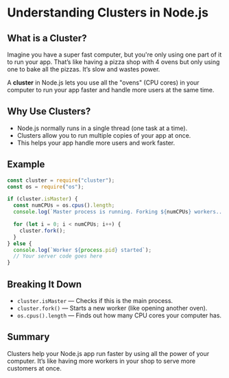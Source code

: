 # Understanding Clusters in Node.js

## What is a Cluster?

Imagine you have a super fast computer, but you're only using one part of it to run your app. That’s like having a pizza shop with 4 ovens but only using one to bake all the pizzas. It’s slow and wastes power.

A **cluster** in Node.js lets you use all the "ovens" (CPU cores) in your computer to run your app faster and handle more users at the same time.

## Why Use Clusters?

- Node.js normally runs in a single thread (one task at a time).
- Clusters allow you to run multiple copies of your app at once.
- This helps your app handle more users and work faster.

## Example

```js
const cluster = require("cluster");
const os = require("os");

if (cluster.isMaster) {
  const numCPUs = os.cpus().length;
  console.log(`Master process is running. Forking ${numCPUs} workers...`);

  for (let i = 0; i < numCPUs; i++) {
    cluster.fork();
  }
} else {
  console.log(`Worker ${process.pid} started`);
  // Your server code goes here
}
```

## Breaking It Down

- `cluster.isMaster` — Checks if this is the main process.
- `cluster.fork()` — Starts a new worker (like opening another oven).
- `os.cpus().length` — Finds out how many CPU cores your computer has.

## Summary

Clusters help your Node.js app run faster by using all the power of your computer. It’s like having more workers in your shop to serve more customers at once.
